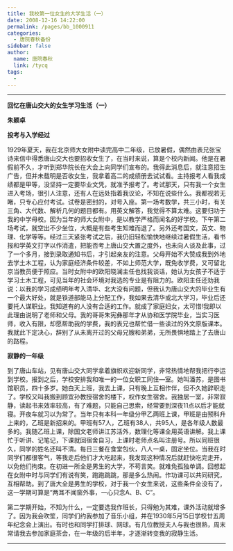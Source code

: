 ```yaml
---
title: 我校第一位女生的大学生活（一）
date: 2008-12-16 14:22:00
permalink: /pages/bb_1000911
categories: 
  - 唐院春秋备份
sidebar: false
author: 
  name: 唐院春秋
  link: /tycq
tags: 
  - 
---
```


* * *

  

**回忆在唐山交大的女生学习生活（一）**

**朱颖卓**

**投考与入学经过**

1929年夏天，我在北京师大女附中读完高中二年级，已放暑假，偶然由表兄张宝诗来信中得悉唐山交大也要招收女生了，在当时来说，算是个校内新闻。他是在暑假前不久，才听到郑华院长在大会上向同学们宣布的。我得此消息后，就注意招生广告，但并未载明是否收女生，我拿着高二的成绩册去试试看。主持报考人看我成绩都是甲等，没坚持一定要毕业文凭，就准予报考了。考试那天，只有我一个女生进入考场，很引人注意，还有人在远处指着我议论，不知在说些什么。我都视若无睹，只专心应付考试。试卷是密封的，对号入座。第一场考数学，共三小时，有关三角、大代数、解析几何的题目都有。用英文解答，我觉得不算太难。这要归功于我的中学母校。因为当年的师大女附中，是以教学严格而闻名的好学校。下午第二场考试，就空出不少坐位，大概是有些考生知难而退了。另外还考国文，英文、物理、化学等等。经过三天紧张考试之后，我仍旧轻松愉快地继续过暑假生活，看书报和学英文打字以作消遣，把能否考上唐山交大置之度外，也未向人谈及此事，过了一个多月，接到录取通知书后，才引起亲友的注意。父母开始不大赞成我到外地去学土木工程，认为家庭经济条件较差，不如上师范大学，既免收学费，又可留北京当教员便于照应。当时女附中的欧阳晓澜主任也找我谈话，她认为女孩子不适于学习土木工程，可见当年的社会环境对我选的专业是有阻力的。欧阳主任还劝我说：以我的学习成绩明年考入清华、北大没有问题，但我认为唐山交大的毕业生有一个最大好处，就是铁道部能马上分配工作，我如果去清华或北大学习，毕业后还要托人谋职业。我知道有的人没有合适的工作。就成了家庭妇女，太可惜!我即以此理由说明了老师和父母。我的哥哥朱宪彝那年才从协和医学院毕业，当实习医师，收入有限，却愿帮助我的学费，我的表兄也帮忙借一些读过的外文原版课本。我就此下定决心，辞别了从未离开过的父母兄嫂和弟弟，无所畏惧地踏上了去唐山的路程。

**寂静的一年级**

到了唐山车站，见有唐山交大同学拿着旗帜欢迎新同学，非常热情地帮我把行李运到学校。报到之后，学校安排我和唯一的一位女职工同住—室。她叫潘苏，是图书馆职员，四十多岁。她白天上班，我去上课，只有晚上互相作伴，但不久她辞职走了。学校又叫我搬到顾宜孙教授宿舍的楼下，权作女生宿舍。我独居一室，非常寂静，读起书来效率较高，有了难题，只能自己思索，经常要到深夜11点以后才能就寝。开夜车就习以为常了。当年只有本科一年级分甲乙两班上课，甲班是由预科升上来的，乙班是新招来的。甲班有57人，乙班有38人，共95人，是各年级人数最多的。我随乙班上课，除国文老师讲江苏活外，数理化等课全用英语讲解。我上课忙于听讲、记笔记，下课就回宿舍自习，上课时老师点名叫注册号。所以同班很久，同学的姓名还叫不清。每日三餐在食堂包伙，八人一桌，固定坐位。当我在时同学们都很客气，等我走后他们才大吃起来，我发现这种情况后就赶快吃完走开，以免他们拘束。在初进一所全是男生的大学，不苟言笑。就难免孤独单调。回想起在女附中时与同学们有说有笑，跑跑跳跳，那是多么热闹。作功课可以共同研究，互相帮助。到了唐大全是男生的学校，对于我一个女生来说，这些条件全没有了，这一学期可算是“两耳不闻窗外事，一心只念A、B、C”。

第二学期开始，不知为什么，一定要选我作班长，只得勉为其难，课外活动就增多了。因为我会吹笙，同学们约我参加了音乐小组，并在1930年5月15日学校廿五周年纪念会上演出。有时也和同学打排球、网球。有几位教授夫人与我也很熟，周末常请我去参加家庭茶会，在一年级的后半年，才逐渐转变我的寂静生活。  
  
---